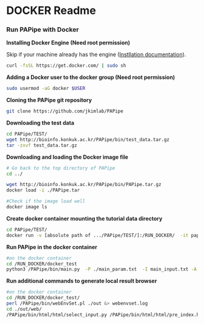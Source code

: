 # DOCKER Readme

### Run PAPipe with Docker

**Installing Docker Engine (Need root permission)**

Skip if your machine already has the engine ([Instllation documentation](https://docs.docker.com/engine/install/)). 

```bash
curl -fsSL https://get.docker.com/ | sudo sh
```

**Adding a Docker user to the docker group (Need root permission)**

```bash
sudo usermod -aG docker $USER 	
```

**Cloning the PAPipe git repository**

```bash
git clone https://github.com/jkimlab/PAPipe
```

**Downloading the test data** 

```bash
cd PAPipe/TEST/
wget http://bioinfo.konkuk.ac.kr/PAPipe/bin/test_data.tar.gz
tar -zxvf test_data.tar.gz
```

**Downloading and loading the Docker image file** 

```bash
# Go back to the top directory of PAPipe
cd ../

wget http://bioinfo.konkuk.ac.kr/PAPipe/bin/PAPipe.tar.gz
docker load -i ./PAPipe.tar

#Check if the image load well 
docker image ls 
```

**Create docker container mounting the tutorial data directory** 

```bash
cd PAPipe/TEST/
docker run -v [absolute path of .../PAPipe/TEST/]:/RUN_DOCKER/  -it pap_docker:latest
```

**Run PAPipe in the docker container** 

```bash
#on the docker container
cd /RUN_DOCKER/docker_test
python3 /PAPipe/bin/main.py  -P ./main_param.txt  -I main_input.txt -A main_sample.txt &> log
```

**Run additional commands to generate local result browser** 

```bash
#on the docker container
cd /RUN_DOCKER/docker_test/
perl /PAPipe/bin/webEnvSet.pl ./out &> webenvset.log
cd ./out/web/
/PAPipe/bin/html/html/select_input.py /PAPipe/bin/html/html/pre_index.html &> webgen.log
```
